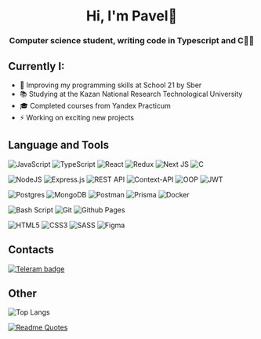 <h1 align="center">Hi, I'm Pavel👋</h1>
<h3 align="center">Computer science student, writing code in Typescript and C👨‍💻</h3>

## Currently I:

- 🌱 Improving my programming skills at School 21 by Sber
- 📚 Studying at the Kazan National Research Technological University
- 🎓 Сompleted courses from Yandex Practicum
- ⚡ Working on exciting new projects

## Language and Tools

![JavaScript](https://img.shields.io/badge/javascript-%23323330.svg?style=for-the-badge&logo=javascript&logoColor=%23F7DF1E)
![TypeScript](https://img.shields.io/badge/typescript-%23007ACC.svg?style=for-the-badge&logo=typescript&logoColor=white) 
![React](https://img.shields.io/badge/react-%2320232a.svg?style=for-the-badge&logo=react&logoColor=%2361DAFB)
![Redux](https://img.shields.io/badge/redux-%23593d88.svg?style=for-the-badge&logo=redux&logoColor=white)
![Next JS](https://img.shields.io/badge/Next-black?style=for-the-badge&logo=next.js&logoColor=white)
![C](https://img.shields.io/badge/c-%2300599C.svg?style=for-the-badge&logo=c&logoColor=white)

![NodeJS](https://img.shields.io/badge/node.js-6DA55F?style=for-the-badge&logo=node.js&logoColor=white)
![Express.js](https://img.shields.io/badge/express.js-%23404d59.svg?style=for-the-badge&logo=express&logoColor=%2361DAFB)
![REST API](https://img.shields.io/badge/-REST_API-1E7775?style=for-the-badge&logo=REST_API&logoColor=6296CC)
![Context-API](https://img.shields.io/badge/Context--Api-000000?style=for-the-badge&logo=react)
![OOP](https://img.shields.io/badge/-OOP-1E7775?style=for-the-badge&logo=OOP&logoColor=6296CC)
![JWT](https://img.shields.io/badge/JWT-black?style=for-the-badge&logo=JSON%20web%20tokens)

![Postgres](https://img.shields.io/badge/postgres-%23316192.svg?style=for-the-badge&logo=postgresql&logoColor=white)
![MongoDB](https://img.shields.io/badge/MongoDB-%234ea94b.svg?style=for-the-badge&logo=mongodb&logoColor=white)
![Postman](https://img.shields.io/badge/Postman-FF6C37?style=for-the-badge&logo=postman&logoColor=white)
![Prisma](https://img.shields.io/badge/Prisma-3982CE?style=for-the-badge&logo=Prisma&logoColor=white)
![Docker](https://img.shields.io/badge/docker-%230db7ed.svg?style=for-the-badge&logo=docker&logoColor=white)

![Bash Script](https://img.shields.io/badge/bash_script-%23121011.svg?style=for-the-badge&logo=gnu-bash&logoColor=white)
![Git](https://img.shields.io/badge/git-%23F05033.svg?style=for-the-badge&logo=git&logoColor=white)
![Github Pages](https://img.shields.io/badge/github%20pages-121013?style=for-the-badge&logo=github&logoColor=white)

![HTML5](https://img.shields.io/badge/html5-%23E34F26.svg?style=for-the-badge&logo=html5&logoColor=white)
![CSS3](https://img.shields.io/badge/css3-%231572B6.svg?style=for-the-badge&logo=css3&logoColor=white)
![SASS](https://img.shields.io/badge/SASS-hotpink.svg?style=for-the-badge&logo=SASS&logoColor=white)
![Figma](https://img.shields.io/badge/figma-%23F24E1E.svg?style=for-the-badge&logo=figma&logoColor=white)

## Сontacts

<a href = "https://t.me/alta_pov">
<img src="https://img.shields.io/badge/Telegram-blue?style=for-the-badge&logo=Telegram&logoColor=white" alt="Teleram badge"/>
</a>

## Other

![Top Langs](https://github-readme-stats.vercel.app/api/top-langs/?username=pa-sh-tet&layout=compact)

[![Readme Quotes](https://quotes-github-readme.vercel.app/api?type=vertical&theme=nord)](https://github.com/pa-sh-tet/github-readme-quotes)

<!--

[![Readme Quotes](https://quotes-github-readme.vercel.app/api?type=horizontal&theme=dark)](https://github.com/pa-sh-tet/github-readme-quotes)

### Projects I've worked on
| Project name | Description | Tools |
|-|-|-|

[![Typing SVG](https://readme-typing-svg.herokuapp.com?color=%2336BCF7&lines=Computer+science+student)](https://git.io/typing-svg)

[![GitHub Streak](http://github-readme-streak-stats.herokuapp.com?user=pa-sh-tet)](https://git.io/streak-stats)

[![Top Langs](https://github-readme-stats.vercel.app/api/top-langs/?username=pa-sh-tet&layout=donut)](https://github.com/pa-sh-tet/github-readme-stats)

[![Top Langs](https://github-readme-stats.vercel.app/api/top-langs/?username=pa-sh-tet)](https://github.com/pa-sh-tet/github-readme-stats)
-->

<!--
📚📑🏫🎓🧑‍🏫👨‍💻⌨️💻📸✅☑️🌱👯🔥🦾🏀💫✨🏆🏅🌅🔋🙋‍♂️⚡💬
-->
